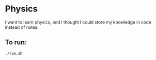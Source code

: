 # Physics
I want to learn physics, and I thought I could store my knowledge in code instead of notes.


## To run:
```
./run.sh
```
